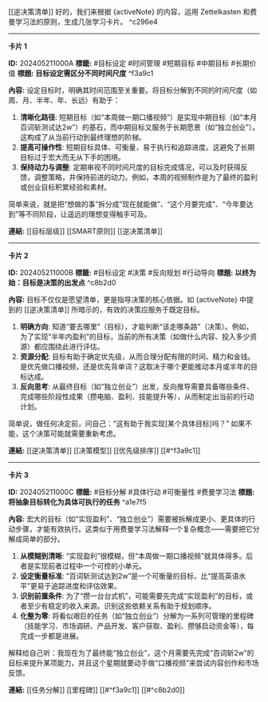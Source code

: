 [[逆决策清单]]
好的，我们来根据 {activeNote} 的内容，运用 Zettelkasten 和费曼学习法的原则，生成几张学习卡片。 ^c296e4

---

**卡片 1**

**ID:** 202405211000A
**標籤:** #目标设定 #时间管理 #短期目标 #中期目标 #长期价值
**標題:** **目标设定需区分不同时间尺度** ^f3a9c1

**內容:**
设定目标时，明确其时间范围至关重要。将目标分解到不同的时间尺度（如周、月、半年、年、长远）有助于：

1.  **清晰化路径**: 短期目标（如“本周做一期口播视频”）是实现中期目标（如“本月百词斩测试达2w”）的基石，而中期目标又服务于长期愿景（如“独立创业”）。这构成了从当前行动到最终理想的阶梯。
2.  **提高可操作性**: 短期目标具体、可衡量，易于执行和追踪进度。这避免了长期目标过于宏大而无从下手的困境。
3.  **保持动力与调整**: 定期审视不同时间尺度的目标完成情况，可以及时获得反馈，调整策略，并保持前进的动力。例如，本周的视频制作是为了最终的盈利或创业目标积累经验和素材。

简单来说，就是把“想做的事”拆分成“现在就能做”、“这个月要完成”、“今年要达到”等不同阶段，让遥远的理想变得触手可及。

**連結:** [[目标层级]] [[SMART原则]] [[逆决策清单]]

---

**卡片 2**

**ID:** 202405211000B
**標籤:** #目标设定 #决策 #反向规划 #行动导向
**標題:** **以终为始：目标是决策的出发点** ^c8b2d0

**內容:**
目标不仅仅是愿望清单，更是指导决策的核心依据。如 {activeNote} 中提到的 [[逆决策清单]] 所暗示的，有效的决策应服务于既定目标。

1.  **明确方向**: 知道“要去哪里”（目标），才能判断“该走哪条路”（决策）。例如，为了实现“半年内盈利”的目标，当前的所有决策（如做什么内容、投入多少资源）都应围绕此进行评估。
2.  **资源分配**: 目标有助于确定优先级，从而合理分配有限的时间、精力和金钱。是优先做口播视频，还是优先背单词？这取决于哪个更能推动本月或半年的目标达成。
3.  **反向思考**: 从最终目标（如“独立创业”）出发，反向推导需要具备哪些条件、完成哪些阶段性成果（攒电脑、盈利、技能提升等），从而制定出当前的行动计划。

简单说，做任何决定前，问自己：“这有助于我实现[某个具体目标]吗？” 如果不能，这个决策可能就需要重新考虑。

**連結:** [[逆决策清单]] [[决策模型]] [[优先级排序]] [[#^f3a9c1]]

---

**卡片 3**

**ID:** 202405211000C
**標籤:** #目标分解 #具体行动 #可衡量性 #费曼学习法
**標題:** **将抽象目标转化为具体可执行的任务** ^a1e7f5

**內容:**
宏大的目标（如“实现盈利”、“独立创业”）需要被拆解成更小、更具体的行动步骤，才能有效执行。这类似于用费曼学习法解释一个复杂概念——需要把它分解成简单的部分。

1.  **从模糊到清晰**: “实现盈利”很模糊，但“本周做一期口播视频”就具体得多。后者是实现前者过程中一个可控的小单元。
2.  **设定衡量标准**: “百词斩测试达到2w”是一个可衡量的目标，比“提高英语水平”更易于追踪进度和评估效果。
3.  **识别前置条件**: 为了“攒一台台式机”，可能需要先完成“实现盈利”的目标，或者至少有稳定的收入来源。识别这些依赖关系有助于规划顺序。
4.  **化整为零**: 将看似艰巨的任务（如“独立创业”）分解为一系列可管理的里程碑（技能学习、市场调研、产品开发、客户获取、盈利、攒够启动资金等），每完成一步都是进展。

解释给自己听：我现在为了最终能“独立创业”，这个月需要先完成“百词斩2w”的目标来提升某项能力，并且这个星期就要动手做“口播视频”来尝试内容创作和市场反馈。

**連結:** [[任务分解]] [[里程碑]] [[#^f3a9c1]] [[#^c8b2d0]]

